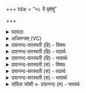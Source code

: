 +++
title = "५८ ये वृक्षेषु"

+++
<details><summary>पदपाठः</summary>

ये। वृ॒क्षेषु॑। श॒ष्पिञ्ज॑राः। नील॑ग्रीवा॒ इति॒ नील॑ऽग्रीवाः। विलो॑हिता॒ इति॒ विऽलो॑हिताः। तेषा॑म्। स॒ह॒स्र॒यो॒ज॒न इति॑ सहस्रऽयोज॒ने। अव॑। धन्वा॑नि। त॒न्म॒सि॒। ५८।
</details>

<details><summary>अधिमन्त्रम् (VC)</summary>

- रुद्रा देवताः
- परमेष्ठी प्रजापतिर्वा देवा ऋषयः
- निचृदार्ष्यनुष्टुप्
- गान्धारः
</details>

<details><summary>दयानन्द-सरस्वती (हि) - विषयः</summary>

मनुष्य लोग सर्पादि दुष्टों का निवारण करें, इस विषय का उपदेश अगले मन्त्र में किया है ॥
</details>

<details><summary>दयानन्द-सरस्वती (हि) - पदार्थः</summary>

पदार्थान्वयभाषाः -  हे मनुष्यो ! जैसे हम लोग (ये) जो (वृक्षेषु) आम्रादि वृक्षों में (शष्पिञ्जराः) रूप दिखाने से भय के हेतु (नीलग्रीवाः) नीली ग्रीवा युक्त काट खानेवाले (विलोहिताः) अनेक प्रकार के काले आदि वर्णों से युक्त सर्प आदि हिंसक जीव हैं (तेषाम्) उन के (सहस्रयोजने) असंख्य योजन देश में निकाल देने के लिये (धन्वानि) धनुषों को (अवतन्मसि) विस्तृत करें, वैसा आचरण तुम लोग भी करो ॥५८ ॥
</details>

<details><summary>दयानन्द-सरस्वती (हि) - भावार्थः</summary>

भावार्थभाषाः -  मनुष्यों को योग्य है कि जो वृक्षादि में वृद्धि से जीनेवाले सर्प हैं, उन का भी यथाशक्ति निवारण करें ॥५८ ॥
</details>

<details><summary>दयानन्द-सरस्वती (सं) - विषयः</summary>

मनुष्यैः सर्पादयो दुष्टा निवारणीया इत्याह ॥
</details>

<details><summary>दयानन्द-सरस्वती (सं) - पदार्थः</summary>

पदार्थान्वयभाषाः -  हे मनुष्याः ! यथा वयं ये वृक्षेषु शष्पिञ्जरा नीलग्रीवा विलोहिताः सर्पादयः सन्ति, तेषां सहस्रयोजने प्रक्षेपाय धन्वान्यवतन्मसि, तथा यूयमप्याचरत ॥५८ ॥
</details>

<details><summary>दयानन्द-सरस्वती (सं) - भावार्थः</summary>

भावार्थभाषाः -  मनुष्यैर्ये वृक्षादिषु वृद्धिजीवनाः सर्पादयो वर्तन्ते, तेऽपि यथासामर्थ्यं निवारणीयाः ॥५८ ॥
</details>

<details><summary>सविता जोशी ← दयानन्दः (म) - भावार्थः</summary>

भावार्थभाषाः -  माणसांनी वृक्षांवर राहणाऱ्या साप वगैरेंचा नाश करावा.
</details>